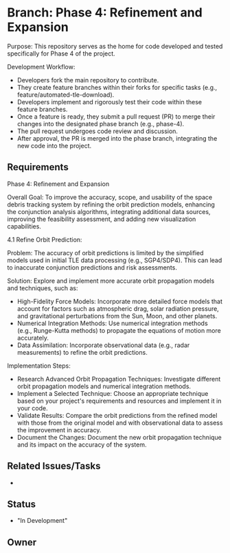 # Branch: Phase 4: Refinement and Expansion

Purpose: This repository serves as the home for code developed and tested specifically for Phase 4 of the project.

Development Workflow:
*   Developers fork the main repository to contribute.
*   They create feature branches within their forks for specific tasks (e.g., feature/automated-tle-download).
*   Developers implement and rigorously test their code within these feature branches.
*   Once a feature is ready, they submit a pull request (PR) to merge their changes into the designated phase branch (e.g., phase-4).
*   The pull request undergoes code review and discussion.
*   After approval, the PR is merged into the phase branch, integrating the new code into the project.

## Requirements

Phase 4: Refinement and Expansion

Overall Goal: To improve the accuracy, scope, and usability of the space debris tracking system by refining the orbit prediction models, enhancing the conjunction analysis algorithms, integrating additional data sources, improving the feasibility assessment, and adding new visualization capabilities.

4.1 Refine Orbit Prediction:

Problem: The accuracy of orbit predictions is limited by the simplified models used in initial TLE data processing (e.g., SGP4/SDP4). This can lead to inaccurate conjunction predictions and risk assessments.

Solution: Explore and implement more accurate orbit propagation models and techniques, such as:
*   High-Fidelity Force Models: Incorporate more detailed force models that account for factors such as atmospheric drag, solar radiation pressure, and gravitational perturbations from the Sun, Moon, and other planets.
*   Numerical Integration Methods: Use numerical integration methods (e.g., Runge-Kutta methods) to propagate the equations of motion more accurately.
*   Data Assimilation: Incorporate observational data (e.g., radar measurements) to refine the orbit predictions.

Implementation Steps:
*   Research Advanced Orbit Propagation Techniques: Investigate different orbit propagation models and numerical integration methods.
*   Implement a Selected Technique: Choose an appropriate technique based on your project's requirements and resources and implement it in your code.
*   Validate Results: Compare the orbit predictions from the refined model with those from the original model and with observational data to assess the improvement in accuracy.
*   Document the Changes: Document the new orbit propagation technique and its impact on the accuracy of the system.



## Related Issues/Tasks

*   <links to related issues in your issue tracker>

## Status

* "In Development"

## Owner

<name of the developer responsible for the branch>
